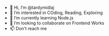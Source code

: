 - 👋 Hi, I’m @tardymidlaj
- 👀 I’m interested in COding, Reading, Exploring
- 🌱 I’m currently learning Node.js
- 💞️ I’m looking to collaborate on Frontend Works
- 📫 Don't reach me

<!---
tardymidlaj/tardymidlaj is a ✨ special ✨ repository because its `README.md` (this file) appears on your GitHub profile.
You can click the Preview link to take a look at your changes.
--->
